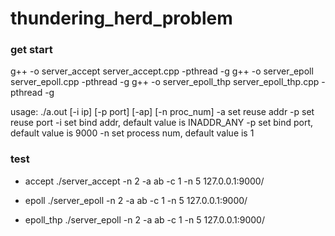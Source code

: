 # thundering_herd_problem

### get start
g++ -o server_accept server_accept.cpp -pthread -g
g++ -o server_epoll server_epoll.cpp -pthread -g
g++ -o server_epoll_thp server_epoll_thp.cpp -pthread -g

usage: ./a.out [-i ip] [-p port] [-ap] [-n proc_num]
  -a set reuse addr
  -p set reuse port
  -i set bind addr, default value is INADDR_ANY
  -p set bind port, default value is 9000
  -n set process num, default value is 1

### test
- accept
./server_accept -n 2 -a 
ab -c 1 -n 5 127.0.0.1:9000/

- epoll
./server_epoll -n 2 -a
ab -c 1 -n 5 127.0.0.1:9000/

- epoll_thp
./server_epoll -n 2 -a
ab -c 1 -n 5 127.0.0.1:9000/
